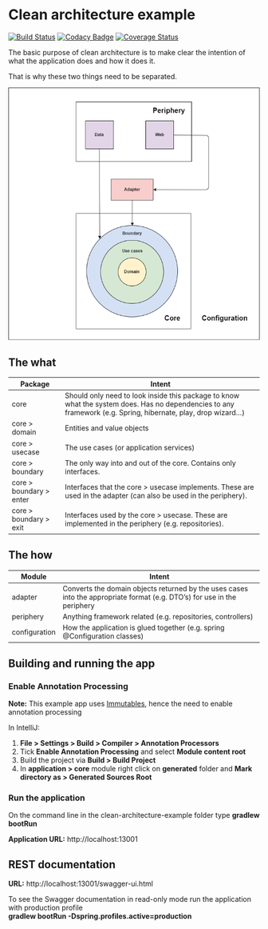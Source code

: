 # Clean architecture example

[![Build Status](https://travis-ci.org/mahanhz/clean-architecture-example.svg?branch=master)](https://travis-ci.org/mahanhz/clean-architecture-example)
[![Codacy Badge](https://api.codacy.com/project/badge/Grade/af9ebca79be64254b668953aa337f9d6)](https://www.codacy.com/app/mahanhz/clean-architecture-example?utm_source=github.com&amp;utm_medium=referral&amp;utm_content=mahanhz/clean-architecture-example&amp;utm_campaign=Badge_Grade)
[![Coverage Status](https://coveralls.io/repos/github/mahanhz/clusterview/badge.svg?branch=master)](https://coveralls.io/github/mahanhz/clusterview?branch=master)

The basic purpose of clean architecture is to make clear the intention of what the application does and how it does it.

That is why these two things need to be separated.

![Alt text](Clean_Architecture.png)

## The what
| Package     | Intent |
| --------|---------|
| core  | Should only need to look inside this package to know what the system does. Has no dependencies to any framework (e.g. Spring, hibernate, play, drop wizard…) |
| core > domain | Entities and value objects |
| core > usecase | The use cases (or application services) |
| core > boundary | The only way into and out of the core. Contains only interfaces. |
| core > boundary > enter | Interfaces that the core > usecase implements. These are used in the adapter (can also be used in the periphery). |
| core > boundary > exit | Interfaces used by the core > usecase. These are implemented in the periphery (e.g. repositories). |
                    
## The how
| Module     | Intent |
| --------|---------|
| adapter  | Converts the domain objects returned by the uses cases into the appropriate format (e.g. DTO’s) for use in the periphery |
| periphery | Anything framework related (e.g. repositories, controllers) |
| configuration | How the application is glued together (e.g. spring @Configuration classes) |

## Building and running the app

### Enable Annotation Processing
**Note:** This example app uses [Immutables](http://immutables.github.io/), hence the need to enable annotation processing

In IntelliJ: 
  1. **File > Settings > Build > Compiler > Annotation Processors**
  2. Tick **Enable Annotation Processing** and select **Module content root**
  3. Build the project via **Build > Build Project**
  4. In **application > core** module right click on  **generated** folder and **Mark directory as > Generated Sources Root**

### Run the application
On the command line in the clean-architecture-example folder type **gradlew bootRun**

**Application URL:** http://localhost:13001

## REST documentation
**URL:** http://localhost:13001/swagger-ui.html

To see the Swagger documentation in read-only mode run the application with production profile  
**gradlew bootRun -Dspring.profiles.active=production**